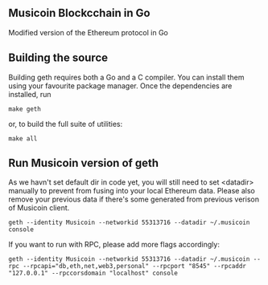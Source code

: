 ## Musicoin Blockcchain in Go

Modified version of the Ethereum protocol in Go

## Building the source

Building geth requires both a Go and a C compiler.
You can install them using your favourite package manager.
Once the dependencies are installed, run

    make geth

or, to build the full suite of utilities:

    make all

## Run Musicoin version of geth

As we havn't set default dir in code yet, you will still need to set &lt;datadir&gt; manually to prevent from fusing into your local Ethereum data. Please also remove your previous data if there's some generated from previous verison of Musicoin client.

`geth --identity Musicoin --networkid 55313716 --datadir ~/.musicoin console`

If you want to run with RPC, please add more flags accordingly:

`geth --identity Musicoin --networkid 55313716 --datadir ~/.musicoin --rpc --rpcapi="db,eth,net,web3,personal" --rpcport "8545" --rpcaddr "127.0.0.1" --rpccorsdomain "localhost" console`
